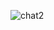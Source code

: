 ![chat2](https://user-images.githubusercontent.com/108029724/200856630-893c10df-6c03-425e-a527-1ee8e0b15446.PNG)
